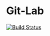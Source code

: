 # Git-Lab
[![Build Status](https://travis-ci.com/justinmaxtina49/Git-Lab.svg?branch=master)](https://travis-ci.com/justinmaxtina49/Git-Lab)
